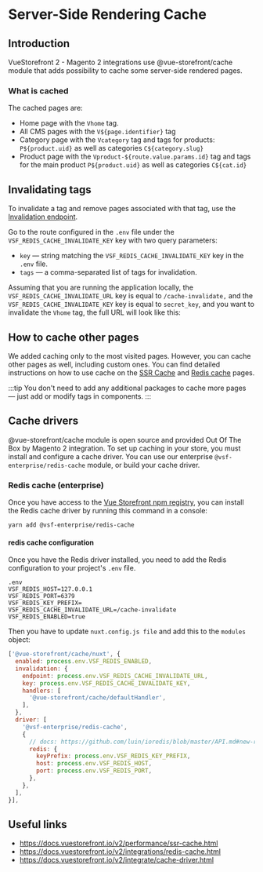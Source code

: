 # Server-Side Rendering Cache

## Introduction

VueStorefront 2 - Magento 2 integrations use @vue-storefront/cache module that adds possibility to cache some server-side
rendered pages.

### What is cached
The cached pages are:

* Home page with the `Vhome` tag.
* All CMS pages with the `V${page.identifier}` tag
* Category page with the `Vcategory` tag and tags for products: `P${product.uid}` as well as categories `C${category.slug}`
* Product page with the `Vproduct-${route.value.params.id}` tag and tags for the main product `P${product.uid}` as well as categories `C${cat.id}`

## Invalidating tags

To invalidate a tag and remove pages associated with that tag, use the [Invalidation endpoint](https://docs.vuestorefront.io/v2/performance/ssr-cache.html#invalidating-tags).

Go to the route configured in the `.env` file under the `VSF_REDIS_CACHE_INVALIDATE_KEY` key with two query parameters:
* `key` — string matching the `VSF_REDIS_CACHE_INVALIDATE_KEY` key in the `.env` file.
* `tags` — a comma-separated list of tags for invalidation.

Assuming that you are running the application locally, the `VSF_REDIS_CACHE_INVALIDATE_URL` key is equal to `/cache-invalidate,` and the `VSF_REDIS_CACHE_INVALIDATE_KEY` key is equal to `secret_key`, and you want to invalidate the `Vhome` tag, the full URL will look like this:

## How to cache other pages

We added caching only to the most visited pages. However, you can cache other pages as well, including custom ones. You can find detailed instructions on how to use cache on the [SSR Cache](https://docs.vuestorefront.io/v2/performance/ssr-cache.html) and [Redis cache](https://docs.vuestorefront.io/v2/integrations/redis-cache.html) pages.

:::tip
You don't need to add any additional packages to cache more pages — just add or modify tags in components.
:::

## Cache drivers

@vue-storefront/cache module is open source and provided Out Of The Box by Magento 2 integration.
To set up caching in your store, you must install and configure a cache driver.
You can use our enterprise `@vsf-enterprise/redis-cache` module, or build your cache driver.

### Redis cache (enterprise)
Once you have access to the [Vue Storefront npm registry](https://docs.vuestorefront.io/v2/general/enterprise.htm),
you can install the Redis cache driver by running this command in a console:

``yarn add @vsf-enterprise/redis-cache``


#### redis cache configuration

Once you have the Redis driver installed, you need to add the Redis configuration to your project's `.env` file.

```
.env
VSF_REDIS_HOST=127.0.0.1
VSF_REDIS_PORT=6379
VSF_REDIS_KEY_PREFIX=
VSF_REDIS_CACHE_INVALIDATE_URL=/cache-invalidate
VSF_REDIS_ENABLED=true
```

Then you have to update `nuxt.config.js file` and add this to the `modules` object:

```javascript
['@vue-storefront/cache/nuxt', {
  enabled: process.env.VSF_REDIS_ENABLED,
  invalidation: {
    endpoint: process.env.VSF_REDIS_CACHE_INVALIDATE_URL,
    key: process.env.VSF_REDIS_CACHE_INVALIDATE_KEY,
    handlers: [
      '@vue-storefront/cache/defaultHandler',
    ],
  },
  driver: [
    '@vsf-enterprise/redis-cache',
    {
      // docs: https://github.com/luin/ioredis/blob/master/API.md#new-redisport-host-options
      redis: {
        keyPrefix: process.env.VSF_REDIS_KEY_PREFIX,
        host: process.env.VSF_REDIS_HOST,
        port: process.env.VSF_REDIS_PORT,
      },
    },
  ],
}],
```

## Useful links

- https://docs.vuestorefront.io/v2/performance/ssr-cache.html
- https://docs.vuestorefront.io/v2/integrations/redis-cache.html
- https://docs.vuestorefront.io/v2/integrate/cache-driver.html
